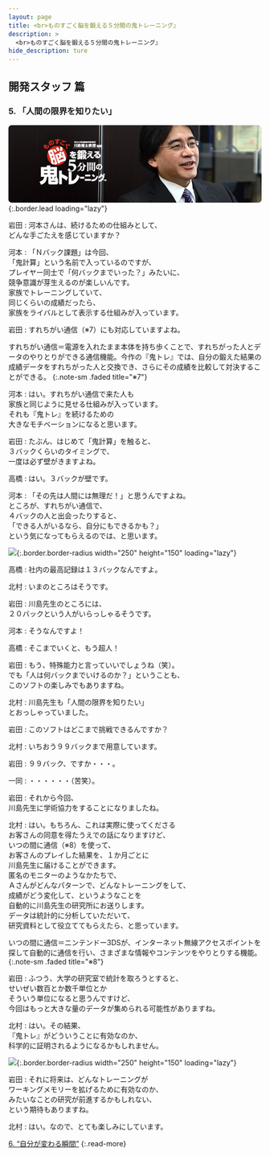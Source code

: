 ```yaml
---
layout: page
title: <br>ものすごく脳を鍛える５分間の鬼トレーニング』
description: >
  <br>ものすごく脳を鍛える５分間の鬼トレーニング』
hide_description: ture
---
```


## 開発スタッフ 篇

### 5. 「人間の限界を知りたい」

![](/interviews/jp/3ds/asrj/vol1/img/mainvisual5.jpg){:.border.lead loading="lazy"}

岩田
: 河本さんは、続けるための仕組みとして、<br>どんな手ごたえを感じていますか？

河本
: 「Ｎバック課題」は今回、<br>「鬼計算」という名前で入っているのですが、<br>プレイヤー同士で「何バックまでいった？」みたいに、<br>競争意識が芽生えるのが楽しいんです。<br>家族でトレーニングしていて、<br>同じくらいの成績だったら、<br>家族をライバルとして表示する仕組みが入っています。

岩田
: すれちがい通信（※7）にも対応していますよね。


すれちがい通信＝電源を入れたまま本体を持ち歩くことで、すれちがった人とデータのやりとりができる通信機能。今作の『鬼トレ』では、自分の鍛えた結果の成績データをすれちがった人と交換でき、さらにその成績を比較して対決することができる。
{:.note-sm .faded title="※7"}

河本
: はい。すれちがい通信で来た人も<br>家族と同じように見せる仕組みが入っています。<br>それも『鬼トレ』を続けるための<br>大きなモチベーションになると思います。

岩田
: たぶん、はじめて「鬼計算」を触ると、<br>３バックくらいのタイミングで、<br>一度は必ず壁がきますよね。

高橋
: はい。３バックが壁です。

河本
: 「その先は人間には無理だ！」と思うんですよね。<br>ところが、すれちがい通信で、<br>４バックの人と出会ったりすると、<br>「できる人がいるなら、自分にもできるかも？」<br>という気になってもらえるのでは、と思います。

![](/interviews/jp/3ds/asrj/vol1/img/photo15.jpg){:.border.border-radius width="250" height="150"  loading="lazy"}

高橋
: 社内の最高記録は１３バックなんですよ。

北村
: いまのところはそうです。

岩田
: 川島先生のところには、<br>２０バックという人がいらっしゃるそうです。

河本
: そうなんですよ！

高橋
: そこまでいくと、もう超人！ 

岩田
: もう、特殊能力と言っていいでしょうね（笑）。<br>でも「人は何バックまでいけるのか？」ということも、<br>このソフトの楽しみでもありますね。

北村
: 川島先生も「人間の限界を知りたい」<br>とおっしゃっていました。

岩田
: このソフトはどこまで挑戦できるんですか？

北村
: いちおう９９バックまで用意しています。

岩田
: ９９バック、ですか・・・。

一同
: ・・・・・・（苦笑）。

岩田
: それから今回、<br>川島先生に学術協力をすることになりましたね。

北村
: はい。もちろん、これは実際に使ってくださる<br>お客さんの同意を得たうえでの話になりますけど、<br>いつの間に通信（※8）を使って、<br>お客さんのプレイした結果を、１か月ごとに<br>川島先生に届けることができます。<br>匿名のモニターのようなかたちで、<br>Ａさんがどんなパターンで、どんなトレーニングをして、<br>成績がどう変化して、というようなことを<br>自動的に川島先生の研究所にお送りします。<br>データは統計的に分析していただいて、<br>研究資料として役立ててもらえたら、と思っています。


いつの間に通信＝ニンテンドー3DSが、インターネット無線アクセスポイントを探して自動的に通信を行い、さまざまな情報やコンテンツをやりとりする機能。
{:.note-sm .faded title="※8"}

岩田
: ふつう、大学の研究室で統計を取ろうとすると、<br>せいぜい数百とか数千単位とか<br>そういう単位になると思うんですけど、<br>今回はもっと大きな量のデータが集められる可能性がありますね。

北村
: はい。その結果、<br>『鬼トレ』がどういうことに有効なのか、<br>科学的に証明されるようになるかもしれません。

![](/interviews/jp/3ds/asrj/vol1/img/photo16.jpg){:.border.border-radius width="250" height="150"  loading="lazy"}

岩田
: それに将来は、どんなトレーニングが<br>ワーキングメモリーを拡げるために有効なのか、<br>みたいなことの研究が前進するかもしれない、<br>という期待もありますね。

北村
: はい。なので、とても楽しみにしています。



[6. “自分が変わる瞬間”](6.md)
{:.read-more}
